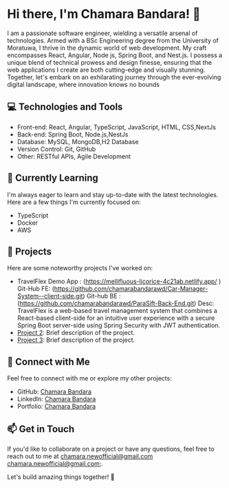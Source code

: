 # Hi there, I'm Chamara Bandara! 👋

I am a passionate software engineer, wielding a versatile arsenal of technologies. Armed with a BSc Engineering degree from the University of Moratuwa, I thrive in the dynamic world of web development. My craft encompasses React, Angular, Node js, Spring Boot, and Nest.js. I possess a unique blend of technical prowess and design finesse, ensuring that the web applications I create are both cutting-edge and visually stunning. Together, let's embark on an exhilarating journey through the ever-evolving digital landscape, where innovation knows no bounds 

## 💻 Technologies and Tools

- Front-end: React, Angular, TypeScript, JavaScript, HTML, CSS,NextJs 
- Back-end: Spring Boot, Node.js,NestJs
- Database: MySQL, MongoDB,H2 Database
- Version Control: Git, GitHub
- Other: RESTful APIs, Agile Development

## 🌱 Currently Learning

I'm always eager to learn and stay up-to-date with the latest technologies. Here are a few things I'm currently focused on:

- TypeScript
- Docker
- AWS

## 🚀 Projects

Here are some noteworthy projects I've worked on:

- TravelFlex
    Demo App : (https://mellifluous-licorice-4c21ab.netlify.app/ )
    Git-Hub FE: (https://github.com/chamarabandarawd/Car-Manager-System--client-side.git)
    Git-hub BE : (https://github.com/chamarabandarawd/ParaSift-Back-End.git)
  Desc: TravelFlex is a web-based travel management system that combines a React-based client-side for an intuitive user experience with a secure Spring Boot server-side using Spring Security with JWT authentication.
- [Project 2](https://github.com/your-username/project-2): Brief description of the project.
- [Project 3](https://github.com/your-username/project-3): Brief description of the project.

## 🔗 Connect with Me

Feel free to connect with me or explore my other projects:

- GitHub: [Chamara Bandara]([https://github.com/your-username](https://github.com/chamarabandarawd))
- LinkedIn: [Chamara Bandara]([https://www.linkedin.com/in/your-name](https://www.linkedin.com/in/chamara-bandara-096681141?lipi=urn%3Ali%3Apage%3Ad_flagship3_profile_view_base_contact_details%3BONRsWU8oTVqINEw6JHcP0Q%3D%3D))
- Portfolio: [Chamara Bandara]([https://www.your-portfolio.com](https://lustrous-pavlova-33adfe.netlify.app/))

## 📫 Get in Touch

If you'd like to collaborate on a project or have any questions, feel free to reach out to me at chamara.newofficial@gmail.com <chamara.newofficial@gmail.com>;.

Let's build amazing things together! 🚀
